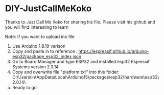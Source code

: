 # DIY-JustCallMeKoko

Thanks to Just Call Me Koko for sharing his file. Please visit his github and you will find interesting to learn 

Note:
If you want to upload ino file 
1. Use Arduino 1.8.19 verison
2. Copy and paste in to reference : https://espressif.github.io/arduino-esp32/package_esp32_index.json
3. Go to Board Manager and type ESP32 and installed esp32 Espressif Systems version 2.0.14
4. Copy and overwrite file "platform.txt" into this folder: C:\Users\in\AppData\Local\Arduino15\packages\esp32\hardware\esp32\2.0.14\
5. Ready to go
